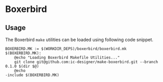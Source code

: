 # Boxerbird

## Usage

The Boxerbird `make` utilities can be loaded using following code snippet.

```make
BOXERBIRD.MK := $(WORKDIR_DEPS)/boxerbird/boxerbird.mk
$(BOXERBIRD.MK):
	@echo "Loading Boxerbird Makefile Utilities..."
	git clone git@github.com:ic-designer/make-boxerbird.git --branch 0.1.0 $(dir $@)
	@echo
-include $(BOXERBIRD.MK)
```
